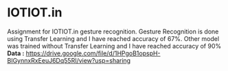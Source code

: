 # IOTIOT.in
Assignment for IOTIOT.in gesture recognition.
Gesture Recognition is done using Transfer Learning and I have reached accuracy of 67%.
Other model was trained without Transfer Learning and I have reached accuracy of 90%
**Data :** https://drive.google.com/file/d/1HPgoB1opspH-BIGynnxRxEeuJ6Dq55RI/view?usp=sharing 
